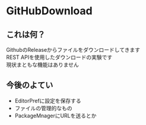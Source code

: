 # GitHubDownload

## これは何？

GithubのReleaseからファイルをダウンロードしてきます  
REST APIを使用したダウンロードの実験です  
現状まともな機能はありません  

## 今後のよてい

- EditorPrefに設定を保存する
- ファイルの管理的なもの
- PackageMnagerにURLを送るとか
